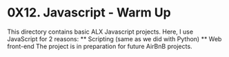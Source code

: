 # 0X12. Javascript - Warm Up
This directory contains basic ALX Javascript projects. Here, I use JavaScript for 2 reasons:
** Scripting (same as we did with Python)
** Web front-end
The project is in preparation for future AirBnB projects.

